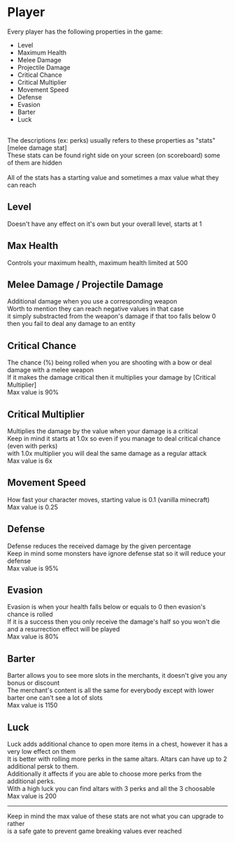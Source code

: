 # Player

Every player has the following properties in the game:<br>
- Level
- Maximum Health
- Melee Damage
- Projectile Damage
- Critical Chance
- Critical Multiplier
- Movement Speed
- Defense
- Evasion
- Barter
- Luck
<br>
The descriptions (ex: perks) usually refers to these properties as "stats" [melee damage stat]<br>
These stats can be found right side on your screen (on scoreboard) some of them are hidden<br>
<br>
All of the stats has a starting value and sometimes a max value what they can reach<br>

## Level

Doesn't have any effect on it's own but your overall level, starts at 1

## Max Health

Controls your maximum health, maximum health limited at 500

## Melee Damage / Projectile Damage

Additional damage when you use a corresponding weapon<br>
Worth to mention they can reach negative values in that case<br>
it simply substracted from the weapon's damage if that too falls below 0<br>
then you fail to deal any damage to an entity

## Critical Chance

The chance (%) being rolled when you are shooting with a bow or deal damage with a melee weapon<br>
If it makes the damage critical then it multiplies your damage by [Critical Multiplier]<br>
Max value is 90%

## Critical Multiplier

Multiplies the damage by the value when your damage is a critical<br>
Keep in mind it starts at 1.0x so even if you manage to deal critical chance (even with perks)<br>
with 1.0x multiplier you will deal the same damage as a regular attack<br>
Max value is 6x

## Movement Speed

How fast your character moves, starting value is 0.1 (vanilla minecraft)<br>
Max value is 0.25

## Defense

Defense reduces the received damage by the given percentage<br>
Keep in mind some monsters have ignore defense stat so it will reduce your defense<br>
Max value is 95%

## Evasion

Evasion is when your health falls below or equals to 0 then evasion's chance is rolled<br>
If it is a success then you only receive the damage's half so you won't die and a resurrection effect will be played<br>
Max value is 80%

## Barter

Barter allows you to see more slots in the merchants, it doesn't give you any bonus or discount<br>
The merchant's content is all the same for everybody except with lower barter one can't see a lot of slots<br>
Max value is 1150

## Luck

Luck adds additional chance to open more items in a chest, however it has a very low effect on them<br>
It is better with rolling more perks in the same altars. Altars can have up to 2 additional persk to them.<br>
Additionally it affects if you are able to choose more perks from the additional perks.<br>
With a high luck you can find altars with 3 perks and all the 3 choosable<br>
Max value is 200

<hr>
Keep in mind the max value of these stats are not what you can upgrade to rather<br>
is a safe gate to prevent game breaking values ever reached<br>
